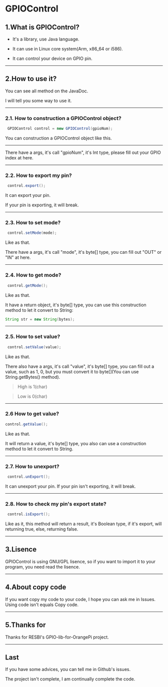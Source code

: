 # GPIOControl
## 1.What is GPIOControl?
* It's a library, use Java language.

* It can use in Linux core system(Arm, x86_64 or i586).

* It can control your device on GPIO pin.

***

## 2.How to use it?
You can see all method on the JavaDoc.

I will tell you some way to use it.
***
### 2.1. How to construction a GPIOControl object?
```Java
 GPIOControl control = new GPIOControl(gpioNum);
 ```
 
You can construction a GPIOControl object like this.
***
There have a args, it's call "gpioNum", it's Int type, please fill out your GPIO index at here.
***
### 2.2. How to export my pin?
```Java
 control.export();
 ```

It can export your pin.

If your pin is exporting, it will break.
***
### 2.3. How to set mode?
```Java
 control.setMode(mode);
 ```

 Like as that.

 There have a args, it's call "mode", it's byte[] type, you can fill out "OUT" or "IN" at here.
***
### 2.4. How to get mode?
```Java
 control.getMode();
```

Like as that.

It have a return object, it's byte[] type, you can use this construction method to let it convert to String:
```Java
String str = new String(bytes);
```
***
### 2.5. How to set value?
```Java
 control.setValue(value);
 ```

 Like as that.

 There also have a args, it's call "value", it's byte[] type, you can fill out a value, such as 1, 0, but you must convert it to byte[](You can use String.getBytes() method).
 > High is 1(char)

 > Low is 0(char)
***
### 2.6 How to get value?
```Java
control.getValue();
```

Like as that.

It will return a value, it's byte[] type, you also can use a construction method to let it convert to String.
***
### 2.7. How to unexport?
```Java
 control.unExport();
 ```

 It can unexport your pin.
 If your pin isn't exporting, it will break.
***
### 2.8. How to check my pin's export state?
```Java
 control.isExport();
 ```

 Like as it, this method will return a result, it's Boolean type, if it's export, will returning true, else, returning false.
***

## 3.Lisence
GPIOControl is using GNU/GPL lisence, so if you want to import it to your program, you need read the lisence.
***

## 4.About copy code
If you want copy my code to your code, I hope you can ask me in Issues. Using code isn't equals Copy code.
***

## 5.Thanks for
Thanks for RESBI's GPIO-lib-for-OrangePi project.
***

## Last
If you have some advices, you can tell me in Github's issues.

The project isn't complete, I am continually complete the code.